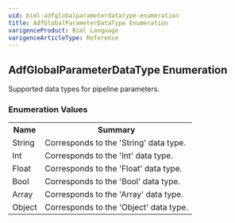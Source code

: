 ```yaml
---
uid: biml-adfglobalparameterdatatype-enumeration
title: AdfGlobalParameterDataType Enumeration
varigenceProduct: Biml Language
varigenceArticleType: Reference
---
```


## AdfGlobalParameterDataType Enumeration<div class="LanguageSummary"><div class ="SummaryItem">Supported data types for pipeline parameters.</div></div><div class="EnumValueGroup">### Enumeration Values<table id="EnumValue" class="MemberList"><tbody><tr><th class="MemberNameColumnHeader">Name</th><th class="MemberSummaryColumnHeader">Summary</th></tr><tr class="cd0"><td class="MemberName">String</td><td class="MemberSummary"><div class ="SummaryItem">Corresponds to the 'String' data type.</div> </td></tr><tr class="cd1"><td class="MemberName">Int</td><td class="MemberSummary"><div class ="SummaryItem">Corresponds to the 'Int' data type.</div> </td></tr><tr class="cd0"><td class="MemberName">Float</td><td class="MemberSummary"><div class ="SummaryItem">Corresponds to the 'Float' data type.</div> </td></tr><tr class="cd1"><td class="MemberName">Bool</td><td class="MemberSummary"><div class ="SummaryItem">Corresponds to the 'Bool' data type.</div> </td></tr><tr class="cd0"><td class="MemberName">Array</td><td class="MemberSummary"><div class ="SummaryItem">Corresponds to the 'Array' data type.</div> </td></tr><tr class="cd1"><td class="MemberName">Object</td><td class="MemberSummary"><div class ="SummaryItem">Corresponds to the 'Object' data type.</div> </td></tr></tbody></table></div>